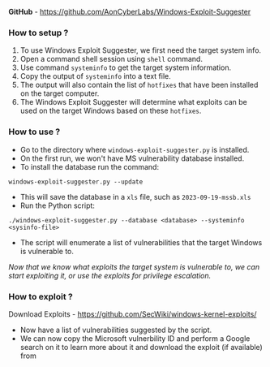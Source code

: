 
__GitHub__ - https://github.com/AonCyberLabs/Windows-Exploit-Suggester

### How to setup ?

1. To use Windows Exploit Suggester, we first need the target system info.
2. Open a command shell session using `shell` command.
3. Use command `systeminfo` to get the target system information.
4. Copy the output of `systeminfo` into a text file. 
5. The output will also contain the list of `hotfixes` that have been installed on the target computer. 
6. The Windows Exploit Suggester will determine what exploits can be used on the target Windows based on these `hotfixes`.

### How to use ?

- Go to the directory where `windows-exploit-suggester.py` is installed.
- On the first run, we won't have MS vulnerability database installed.
- To install the database run the command:
```
windows-exploit-suggester.py --update
```
- This will save the database in a `xls` file, such as `2023-09-19-mssb.xls`
- Run the Python script:
```
./windows-exploit-suggester.py --database <database> --systeminfo <sysinfo-file>
```
- The script will enumerate a list of vulnerabilities that the target Windows is vulnerable to.

*Now that we know what exploits the target system is vulnerable to, we can start exploiting it, or use the exploits for privilege escalation.*

### How to exploit ?

Download Exploits - https://github.com/SecWiki/windows-kernel-exploits/

- Now have a list of vulnerabilities suggested by the script.
- We can now copy the Microsoft vulnerbility ID and perform a Google search on it to learn more about it and download the exploit (if available) from 